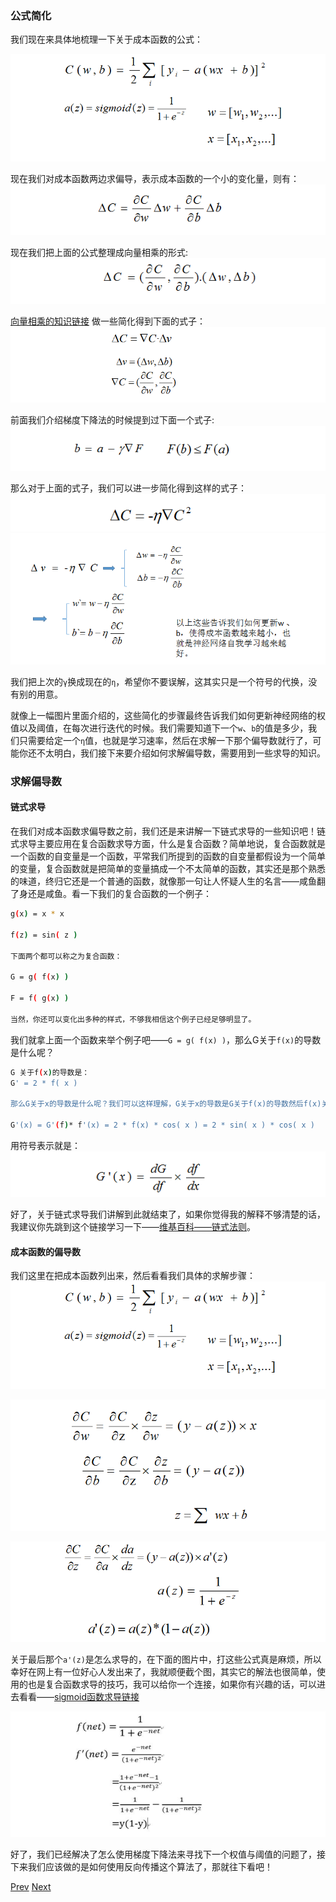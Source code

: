 ### 公式简化

我们现在来具体地梳理一下关于成本函数的公式：

![chapter2_remain_cost_function]( ../image/chapter2/chapter2_remain_cost_function.png )

现在我们对成本函数两边求偏导，表示成本函数的一个小的变化量，则有：
![chapter2_delta_cost_function](../image/chapter2/chapter2_delta_cost_function.png)

现在我们把上面的公式整理成向量相乘的形式:
![chapter2_cost_function_to_vector]( ../image/chapter2/chapter2_cost_function_to_vector.png )

[向量相乘的知识链接](http://wenku.baidu.com/link?url=bEgpY1V0Lsw825qh7OHo46FzmXdnXDix7MqFFyFw1ExRFy279Cuff3HgTtMW2GT2uAGLLdN5KfhxHuEylyOsdtnillbY-F0ZLu-c0RTGSX7)
做一些简化得到下面的式子：
![chapter2_cost_function_to_vector_detail]( ../image/chapter2/chapter2_cost_function_to_vector_detail.png )

前面我们介绍梯度下降法的时候提到过下面一个式子:
![chapter2_grident_fomular]( ../image/chapter2/chapter2_grident_fomular.png )

那么对于上面的式子，我们可以进一步简化得到这样的式子：
![chapter2_modify_grident]( ../image/chapter2/chapter2_modify_grident.png )
![chapter2_biaoshi_zhuanhuan]( ../image/chapter2/chapter2_biaoshi_zhuanhuan.png )


我们把上次的`γ`换成现在的`η`，希望你不要误解，这其实只是一个符号的代换，没有别的用意。

就像上一幅图片里面介绍的，这些简化的步骤最终告诉我们如何更新神经网络的权值以及阈值，在每次进行迭代的时候。我们需要知道下一个`w`、`b`的值是多少，我们只需要给定一个`η`值，也就是学习速率，然后在求解一下那个偏导数就行了，可能你还不太明白，我们接下来要介绍如何求解偏导数，需要用到一些求导的知识。


### 求解偏导数

#### 链式求导

在我们对成本函数求偏导数之前，我们还是来讲解一下链式求导的一些知识吧！链式求导主要应用在复合函数求导方面，什么是复合函数？简单地说，复合函数就是一个函数的自变量是一个函数，平常我们所提到的函数的自变量都假设为一个简单的变量，复合函数就是把简单的变量搞成一个不太简单的函数，其实还是那个熟悉的味道，终归它还是一个普通的函数，就像那一句让人怀疑人生的名言——咸鱼翻了身还是咸鱼。看一下我们的复合函数的一个例子：

```bash
g(x) = x * x

f(z) = sin( z )

下面两个都可以称之为复合函数：

G = g( f(x) ) 

F = f( g(x) )

当然，你还可以变化出多种的样式，不够我相信这个例子已经足够明显了。
```

我们就拿上面一个函数来举个例子吧——`G = g( f(x) )`，那么G关于`f(x)`的导数是什么呢？

```bash
G 关于f(x)的导数是：
G' = 2 * f( x )

那么G关于x的导数是什么呢？我们可以这样理解，G关于x的导数是G关于f(x)的导数然后f(x)关于x的导数的乘积，那么它的结果就是(使用G'(x) 表示G关于x的导数）：

G'(x) = G'(f)* f'(x) = 2 * f(x) * cos( x ) = 2 * sin( x ) * cos( x )
```

用符号表示就是：
![chapter2_chain_rule]( ../image/chapter2/chapter2_chain_rule.png )

好了，关于链式求导我们讲解到此就结束了，如果你觉得我的解释不够清楚的话，我建议你先跳到这个链接学习一下——[维基百科——链式法则](https://zh.wikipedia.org/wiki/%E9%93%BE%E5%BC%8F%E6%B3%95%E5%88%99)。

#### 成本函数的偏导数

我们这里在把成本函数列出来，然后看看我们具体的求解步骤：
![chapter2_remain_cost_function]( ../image/chapter2/chapter2_remain_cost_function.png )

![chapter2_chain_rule_apply_to_cost_function]( ../image/chapter2/chapter2_chain_rule_apply_to_cost_function.png )

![chapter2_chain_rule_apply_to_cost_function_1]( ../image/chapter2/chapter2_chain_rule_apply_to_cost_function_1.png )

关于最后那个`a'(z)`是怎么求导的，在下面的图片中，打这些公式真是麻烦，所以幸好在网上有一位好心人发出来了，我就顺便截个图，其实它的解法也很简单，使用的也是复合函数求导的技巧，我可以给你一个连接，如果你有兴趣的话，可以进去看看——[sigmoid函数求导链接](http://tieba.baidu.com/p/3526239227)

![chapter2_sigmoid_qiudao]( ../image/chapter2/chapter2_sigmoid_qiudao.png )



好了，我们已经解决了怎么使用梯度下降法来寻找下一个权值与阈值的问题了，接下来我们应该做的是如何使用反向传播这个算法了，那就往下看吧！

[Prev]( 3.md ) [Next]( 5.md )
